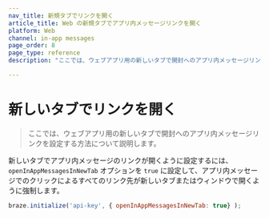 ```yaml
---
nav_title: 新規タブでリンクを開く
article_title: Web の新規タブでアプリ内メッセージリンクを開く
platform: Web
channel: in-app messages
page_order: 8
page_type: reference
description: "ここでは、ウェブアプリ用の新しいタブで開封へのアプリ内メッセージリンクを設定する方法について説明します。"

---
```


# 新しいタブでリンクを開く

> ここでは、ウェブアプリ用の新しいタブで開封へのアプリ内メッセージリンクを設定する方法について説明します。

新しいタブでアプリ内メッセージのリンクが開くように設定するには、`openInAppMessagesInNewTab` オプションを `true` に設定して、アプリ内メッセージでのクリックによるすべてのリンク先が新しいタブまたはウィンドウで開くように強制します。

```javascript
braze.initialize('api-key', { openInAppMessagesInNewTab: true} );
```
